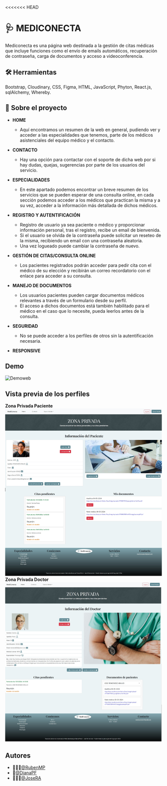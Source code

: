 <<<<<<< HEAD

# 🩺 MEDICONECTA 

Mediconecta es una página web destinada a la gestión de citas médicas que incluye funciones como el envío de emails automáticos, recuperación de contraseña, carga de documentos y acceso a videoconferencia.

## 🛠 Herramientas
Bootstrap, Cloudinary, CSS, Figma, HTML, JavaScript, Phyton, React.js, sqlAlchemy, Whereby.

## 🏥 Sobre el proyecto
- **HOME**
  - Aquí encontramos un resumen de la web en general, pudiendo ver y acceder a las especialidades que tenemos, parte de los médicos asistenciales del equipo médico y  el contacto.
  
- **CONTACTO**
  - Hay una opción para contactar con el soporte de dicha web por si hay dudas, quejas, sugerencias por parte de los usuarios del servicio.
  
- **ESPECIALIDADES**
  - En este apartado podemos encontrar un breve resumen de los servicios que se pueden esperar de una consulta online, en cada sección podemos acceder a los médicos que practican la misma y a su vez, acceder a la información más detallada de dichos médicos.
  
- **REGISTRO Y AUTENTIFICACIÓN**
   - Registro de usuario ya sea paciente o médico y proporcionar información personal, tras el registro, recibe un email de bienvenida.
   - Si el usuario se olvida de la contraseña puede solicitar un reseteo de la misma, recibiendo un email con una contraseña aleatoria.
   - Una vez logueado puede cambiar la contraseña de nuevo.
   
- **GESTIÓN DE CITAS/CONSULTA ONLINE**
   - Los pacientes registrados podrán acceder para pedir cita con el médico de su elección y recibirán un correo recordatorio con el enlace para acceder a su consulta.
   
- **MANEJO DE DOCUMENTOS**
   - Los usuarios pacientes pueden cargar documentos médicos relevantes a través de un formulario desde su perfil.
   - El acceso a dichos documentos está también habilitado para el médico en el caso que lo necesite, pueda leerlos antes de la consulta.
   
- **SEGURIDAD**
   - No se puede acceder a los perfiles de otros sin la autentificación necesaria.

- **RESPONSIVE**

## Demo

![Demoweb](./DemoWeb.gif)

## Vista previa de los perfiles
**Zona Privada Paciente**
![Perfil_Paciente](./Perfil_Paciente.jpg)
**Zona Privada Doctor**
![Perfil_Doctor](./Perfil_Doctor.jpg)


## Autores

- 👨🏻‍💻[@RubenMP](https://github.com/rubenmp92)
- 🦊[@DianaPF](https://github.com/KitsuneDai)
- 👨🏽‍💻[@JoseRA](https://github.com/josereimondez29)


